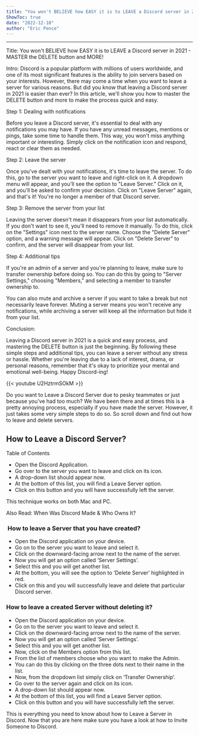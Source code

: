 ```yaml
---
title: "You won't BELIEVE how EASY it is to LEAVE a Discord server in 2021 - MASTER the DELETE button and MORE!"
ShowToc: true 
date: "2022-12-10"
author: "Eric Pence"
---
```

*****
Title: You won't BELIEVE how EASY it is to LEAVE a Discord server in 2021 - MASTER the DELETE button and MORE!

Intro: Discord is a popular platform with millions of users worldwide, and one of its most significant features is the ability to join servers based on your interests. However, there may come a time when you want to leave a server for various reasons. But did you know that leaving a Discord server in 2021 is easier than ever? In this article, we'll show you how to master the DELETE button and more to make the process quick and easy.

Step 1: Dealing with notifications

Before you leave a Discord server, it's essential to deal with any notifications you may have. If you have any unread messages, mentions or pings, take some time to handle them. This way, you won't miss anything important or interesting. Simply click on the notification icon and respond, react or clear them as needed.

Step 2: Leave the server

Once you've dealt with your notifications, it's time to leave the server. To do this, go to the server you want to leave and right-click on it. A dropdown menu will appear, and you'll see the option to "Leave Server." Click on it, and you'll be asked to confirm your decision. Click on "Leave Server" again, and that's it! You're no longer a member of that Discord server. 

Step 3: Remove the server from your list

Leaving the server doesn't mean it disappears from your list automatically. If you don't want to see it, you'll need to remove it manually. To do this, click on the "Settings" icon next to the server name. Choose the "Delete Server" option, and a warning message will appear. Click on "Delete Server" to confirm, and the server will disappear from your list.

Step 4: Additional tips

If you're an admin of a server and you're planning to leave, make sure to transfer ownership before doing so. You can do this by going to "Server Settings," choosing "Members," and selecting a member to transfer ownership to. 

You can also mute and archive a server if you want to take a break but not necessarily leave forever. Muting a server means you won't receive any notifications, while archiving a server will keep all the information but hide it from your list.

Conclusion: 

Leaving a Discord server in 2021 is a quick and easy process, and mastering the DELETE button is just the beginning. By following these simple steps and additional tips, you can leave a server without any stress or hassle. Whether you're leaving due to a lack of interest, drama, or personal reasons, remember that it's okay to prioritize your mental and emotional well-being. Happy Discord-ing!

{{< youtube U2HztrmSOkM >}} 



Do you want to Leave a Discord Server due to pesky teammates or just because you’ve had too much? We have been there and at times this is a pretty annoying process, especially if you have made the server. However, it just takes some very simple steps to do so. So scroll down and find out how to leave and delete servers.
 
## How to Leave a Discord Server?
 

 
Table of Contents
 
- Open the Discord Application.
 - Go over to the server you want to leave and click on its icon.
 - A drop-down list should appear now.
 - At the bottom of this list, you will find a Leave Server option.
 - Click on this button and you will have successfully left the server.

 
This technique works on both Mac and PC.
 
Also Read: When Was Discord Made & Who Owns It?
 
###  How to leave a Server that you have created?
 
- Open the Discord application on your device.
 - Go on to the server you want to leave and select it.
 - Click on the downward-facing arrow next to the name of the server.
 - Now you will get an option called ‘Server Settings’.
 - Select this and you will get another list.
 - At the bottom, you will see the option to ‘Delete Server’ highlighted in red.
 - Click on this and you will successfully leave and delete that particular Discord server.

 
### How to leave a created Server without deleting it?
 
- Open the Discord application on your device.
 - Go on to the server you want to leave and select it.
 - Click on the downward-facing arrow next to the name of the server.
 - Now you will get an option called ‘Server Settings’.
 - Select this and you will get another list.
 - Now, click on the Members option from this list.
 - From the list of members choose who you want to make the Admin.
 - You can do this by clicking on the three dots next to their name in the list.
 - Now, from the dropdown list simply click on ‘Transfer Ownership’.
 - Go over to the server again and click on its icon.
 - A drop-down list should appear now.
 - At the bottom of this list, you will find a Leave Server option.
 - Click on this button and you will have successfully left the server.

 
This is everything you need to know about how to Leave a Server in Discord. Now that you are here make sure you have a look at how to Invite Someone to Discord.




